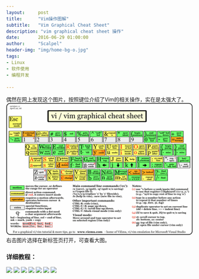 ```yaml
---
layout:     post
title:      "Vim操作图解"
subtitle:   "Vim Graphical Cheat Sheet"
description: "vim graphical cheat sheet 操作"
date:       2016-06-29 01:00:00
author:     "Scalpel"
header-img: "img/home-bg-o.jpg"
tags:
- Linux
- 软件使用
- 编程开发

---
```

偶然在网上发现这个图片，按照键位介绍了Vim的相关操作，实在是太强大了。  
![](/img/post/vim-cheat-sheet.gif)
右击图片选择在新标签页打开，可查看大图。 

### 详细教程：
![](http://www.viemu.com/vi-vim-tutorial-1.gif)
![](http://www.viemu.com/vi-vim-tutorial-2.gif)
![](http://www.viemu.com/vi-vim-tutorial-3.gif)
![](http://www.viemu.com/vi-vim-tutorial-4.gif)
![](http://www.viemu.com/vi-vim-tutorial-5.gif)
![](http://www.viemu.com/vi-vim-tutorial-6.gif)
![](http://www.viemu.com/vi-vim-tutorial-7.gif)




